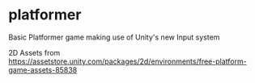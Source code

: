 # platformer
Basic Platformer game making use of Unity's new Input system

2D Assets from
https://assetstore.unity.com/packages/2d/environments/free-platform-game-assets-85838
